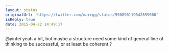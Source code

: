 ```yaml
---
layout: status
originalUrl: 'https://twitter.com/marcgg/status/590890119042859008'
isReply: true
date: 2015-04-22 14:49:17
---
```


@yinfei yeah a bit, but maybe a structure need some kind of general line of thinking to be successful, or at least be coherent ?
